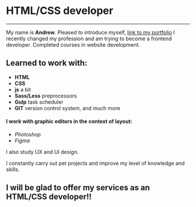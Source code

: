 # HTML/CSS developer
---
My name is __Andrew__.
Pleased to introduce myself, [link to my portfolio](https://krutikowweb.github.io/portfolio/)
I recently changed my profession and am trying to become a frontend developer.
Completed courses in website development.

## Learned to work with:
- __HTML__
- __CSS__
- __js__ a bit
- __Sass/Less__ preprocessors
- __Gulp__ task scheduler
- __GIT__ version control system, and much more

#### I work with graphic editors in the context of layout:
- _Photoshop_
- _Figma_

I also study UX and UI design.

I constantly carry out pet projects and improve my level of knowledge and skills.
## I will be glad to offer my services as an HTML/CSS developer!!
